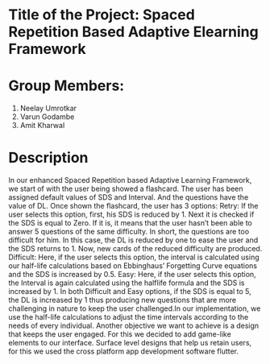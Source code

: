 # Title of the Project: Spaced Repetition Based Adaptive Elearning Framework
# Group Members:
1) Neelay Umrotkar
2) Varun Godambe
3) Amit Kharwal

# Description
In our enhanced Spaced Repetition based Adaptive Learning Framework, we start of with
the user being showed a flashcard. The user has been assigned default values of SDS and
Interval. And the questions have the value of DL. Once shown the flashcard, the user has 3
options:
Retry: If the user selects this option, first, his SDS is reduced by 1. Next it is checked if the 
SDS is equal to Zero. If it is, it means that the user hasn’t been able to answer 5 questions
of the same difficulty. In short, the questions are too difficult for him. In this case, the DL
is reduced by one to ease the user and the SDS returns to 1. Now, new cards of the reduced
difficulty are produced.
Difficult: Here, if the user selects this option, the interval is calculated using our half-life
calculations based on Ebbinghaus’ Forgetting Curve equations and the SDS is increased by 0.5.
Easy: Here, if the user selects this option, the Interval is again calculated using the halflife formula and the SDS is increased by 1.
In both Difficult and Easy options, if the SDS is equal to 5, the DL is increased by 1 thus
producing new questions that are more challenging in nature to keep the user challenged.In
our implementation, we use the half-life calculations to adjust the time intervals according
to the needs of every individual.
Another objective we want to achieve is a design that keeps the user engaged. For this
we decided to add game-like elements to our interface. Surface level designs that help us
retain users, for this we used the cross platform app development software flutter.


